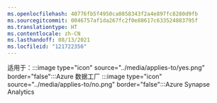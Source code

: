 ```yaml
---
ms.openlocfilehash: 40776fb5f4950ca0858343f2a4e897fc8280d9fb
ms.sourcegitcommit: 0046757af1da267fc2f0e88617c633524883795f
ms.translationtype: HT
ms.contentlocale: zh-CN
ms.lasthandoff: 08/13/2021
ms.locfileid: "121722356"
---
```

适用于：:::image type="icon" source="../media/applies-to/yes.png" border="false":::Azure 数据工厂 :::image type="icon" source="../media/applies-to/no.png" border="false":::Azure Synapse Analytics 
